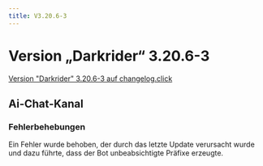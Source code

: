 ```yaml
---
title: V3.20.6-3
---
```

# Version „Darkrider“ 3.20.6-3
[Version "Darkrider" 3.20.6-3 auf changelog.click](https://scnx.app/de/changelogs/beta-v3.20.6-3)

## Ai-Chat-Kanal

### Fehlerbehebungen
Ein Fehler wurde behoben, der durch das letzte Update verursacht wurde und dazu führte, dass der Bot unbeabsichtigte Präfixe erzeugte.
